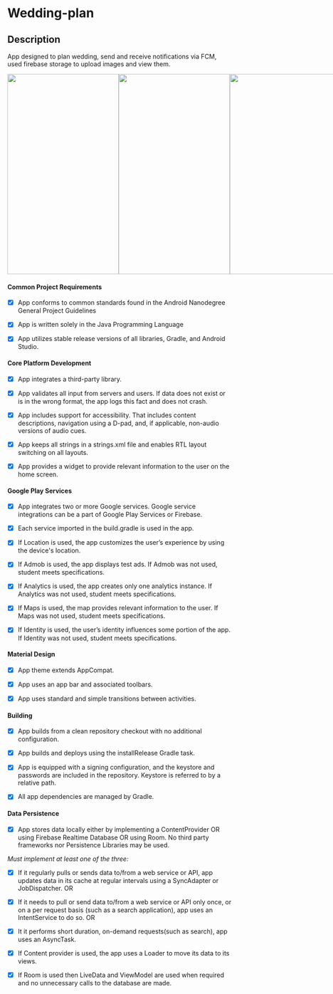 # Wedding-plan

## Description
App designed to plan wedding, send and receive notifications via FCM, used firebase storage to upload images and view them.

<div style="display: flex">
<img src="https://serving.photos.photobox.com/6751358829caa806727be139d8bae8f2c7c8cc5b5393c77c7185d7d8a929599b7cd5dde6.jpg" width="250" height="450" >
<img src="https://serving.photos.photobox.com/36185198c53708fa3b23889afa77966d6d6d0e7dd0950f07ca154cfef4c0bd2f753d24bd.jpg" width="250" height="450">
<img src="https://serving.photos.photobox.com/1418785637bcf67640b1f40673be6fc20afe898d75189d289b67831b969db2e384c1991b.jpg" width="250" height="450">
<img src="https://serving.photos.photobox.com/538560501e6b07eddb25a6b40c3c5c116182f17aa38d4ca49948bb0ae1f87e2f2fc8b2e5.jpg" width="250" height="450">
</div>

#### Common Project Requirements
- [x] App conforms to common standards found in the Android Nanodegree General Project Guidelines

- [x] App is written solely in the Java Programming Language

- [x] App utilizes stable release versions of all libraries, Gradle, and Android Studio.

#### Core Platform Development
- [x] App integrates a third-party library.

- [x] App validates all input from servers and users. If data does not exist or is in the wrong format, the app logs this fact and does not crash.

- [x] App includes support for accessibility. That includes content descriptions, navigation using a D-pad, and, if applicable, non-audio versions of audio cues.

- [x] App keeps all strings in a strings.xml file and enables RTL layout switching on all layouts.

- [x] App provides a widget to provide relevant information to the user on the home screen.

#### Google Play Services
- [x] App integrates two or more Google services. Google service integrations can be a part of Google Play Services or Firebase.

- [x] Each service imported in the build.gradle is used in the app.

- [x] If Location is used, the app customizes the user’s experience by using the device's location.

- [x] If Admob is used, the app displays test ads. If Admob was not used, student meets specifications.

- [x] If Analytics is used, the app creates only one analytics instance. If Analytics was not used, student meets specifications.

- [x] If Maps is used, the map provides relevant information to the user. If Maps was not used, student meets specifications.

- [x] If Identity is used, the user’s identity influences some portion of the app. If Identity was not used, student meets specifications.

#### Material Design
- [x] App theme extends AppCompat.

- [x] App uses an app bar and associated toolbars.

- [x] App uses standard and simple transitions between activities.

#### Building
- [x] App builds from a clean repository checkout with no additional configuration.

- [x] App builds and deploys using the installRelease Gradle task.

- [x] App is equipped with a signing configuration, and the keystore and passwords are included in the repository. Keystore is referred to by a relative path.

- [x] All app dependencies are managed by Gradle.

#### Data Persistence
- [x] App stores data locally either by implementing a ContentProvider OR using Firebase Realtime Database OR using Room. No third party frameworks nor Persistence Libraries may be used.

*Must implement at least one of the three:*
- [x] If it regularly pulls or sends data to/from a web service or API, app updates data in its cache at regular intervals using a SyncAdapter or JobDispatcher.
OR
- [x] If it needs to pull or send data to/from a web service or API only once, or on a per request basis (such as a search application), app uses an IntentService to do so.
OR
- [x] It it performs short duration, on-demand requests(such as search), app uses an AsyncTask.

- [x] If Content provider is used, the app uses a Loader to move its data to its views.

- [x] If Room is used then LiveData and ViewModel are used when required and no unnecessary calls to the database are made.
